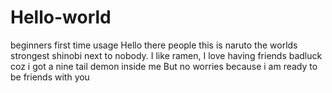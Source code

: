 # Hello-world
beginners first time usage
Hello there people this is naruto the worlds strongest shinobi next to nobody.
I like ramen, I love having friends badluck coz i got a nine tail demon inside me
But no worries because i am ready to be friends with you

